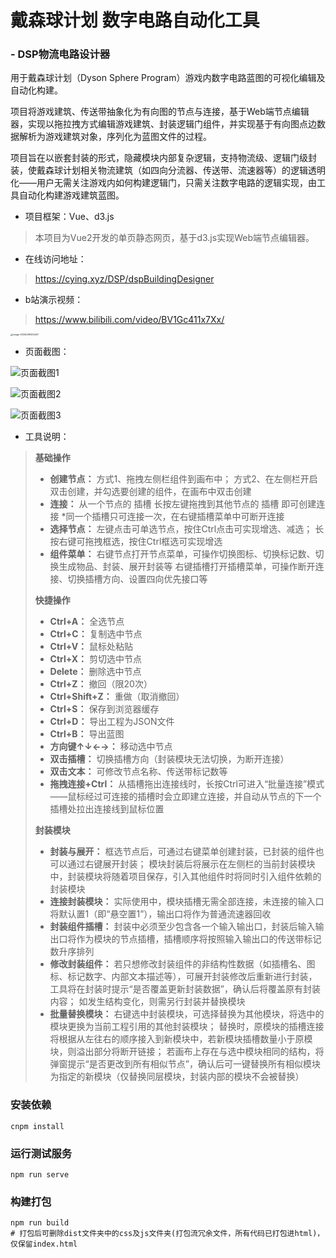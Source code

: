 # 戴森球计划 数字电路自动化工具

### -  DSP物流电路设计器

用于戴森球计划（Dyson Sphere Program）游戏内数字电路蓝图的可视化编辑及自动化构建。

项目将游戏建筑、传送带抽象化为有向图的节点与连接，基于Web端节点编辑器，实现以拖拉拽方式编辑游戏建筑、封装逻辑门组件，并实现基于有向图点边数据解析为游戏建筑对象，序列化为蓝图文件的过程。

项目旨在以嵌套封装的形式，隐藏模块内部复杂逻辑，支持物流级、逻辑门级封装，使戴森球计划相关物流建筑（如四向分流器、传送带、流速器等）的逻辑透明化——用户无需关注游戏内如何构建逻辑门，只需关注数字电路的逻辑实现，由工具自动化构建游戏建筑蓝图。

- 项目框架：Vue、d3.js

> 本项目为Vue2开发的单页静态网页，基于d3.js实现Web端节点编辑器。

- 在线访问地址：

> https://cying.xyz/DSP/dspBuildingDesigner

- b站演示视频：

> https://www.bilibili.com/video/BV1Gc411x7Xx/

<img src="https://gitee.com/cying314/dsp-building-designer/raw/master/README.assets/image-20240416204441.jpg" alt="image-20240416204441" style="zoom: 25%;" />

- 页面截图：

![页面截图1](https://gitee.com/cying314/dsp-building-designer/raw/master/README.assets/image-20240416201038.png)

![页面截图2](https://gitee.com/cying314/dsp-building-designer/raw/master/README.assets/image-20240416202518.png)

![页面截图3](https://gitee.com/cying314/dsp-building-designer/raw/master/README.assets/image-20240416201954.png)


- 工具说明：

>**基础操作**
>
>- **创建节点：**
>  方式1、拖拽左侧栏组件到画布中；
>   方式2、在左侧栏开启双击创建，并勾选要创建的组件，在画布中双击创建
>- **连接：**
>  从一个节点的 插槽 长按左键拖拽到其他节点的 插槽 即可创建连接
>   *同一个插槽只可连接一次，在右键插槽菜单中可断开连接
>- **选择节点：**
>  左键点击可单选节点，按住Ctrl点击可实现增选、减选；
>   长按右键可拖拽框选，按住Ctrl框选可实现增选
>- **组件菜单：**
>  右键节点打开节点菜单，可操作切换图标、切换标记数、切换生成物品、封装、展开封装等
>   右键插槽打开插槽菜单，可操作断开连接、切换插槽方向、设置四向优先接口等
>
>**快捷操作**
>
>- **Ctrl+A：** 全选节点
>- **Ctrl+C：** 复制选中节点
>- **Ctrl+V：** 鼠标处粘贴
>- **Ctrl+X：** 剪切选中节点
>- **Delete：** 删除选中节点
>- **Ctrl+Z：** 撤回（限20次）
>- **Ctrl+Shift+Z：** 重做（取消撤回）
>- **Ctrl+S：** 保存到浏览器缓存
>- **Ctrl+D：** 导出工程为JSON文件
>- **Ctrl+B：** 导出蓝图
>- **方向键↑↓←→：** 移动选中节点
>- **双击插槽：** 切换插槽方向（封装模块无法切换，为断开连接）
>- **双击文本：** 可修改节点名称、传送带标记数等
>- **拖拽连接+Ctrl：** 从插槽拖出连接线时，长按Ctrl可进入“批量连接”模式——鼠标经过可连接的插槽时会立即建立连接，并自动从节点的下一个插槽处拉出连接线到鼠标位置
>
>**封装模块**
>
>- **封装与展开：**
>  框选节点后，可通过右键菜单创建封装，已封装的组件也可以通过右键展开封装；
>   模块封装后将展示在左侧栏的当前封装模块中，封装模块将随着项目保存，引入其他组件时将同时引入组件依赖的封装模块
>- **连接封装模块：**
>  实际使用中，模块插槽无需全部连接，未连接的输入口将默认置1（即“悬空置1”），输出口将作为普通流速器回收
>- **封装组件插槽：**
>  封装中必须至少包含各一个输入输出口，封装后输入输出口将作为模块的节点插槽，插槽顺序将按照输入输出口的传送带标记数升序排列
>- **修改封装组件：**
>  若只想修改封装组件的非结构性数据（如插槽名、图标、标记数字、内部文本描述等），可展开封装修改后重新进行封装，工具将在封装时提示“是否覆盖更新封装数据”，确认后将覆盖原有封装内容；
>   如发生结构变化，则需另行封装并替换模块
>- **批量替换模块：**
>  右键选中封装模块，可选择替换为其他模块，将选中的模块更换为当前工程引用的其他封装模块；
>   替换时，原模块的插槽连接将根据从左往右的顺序接入到新模块中，若新模块插槽数量小于原模块，则溢出部分将断开链接；
>   若画布上存在与选中模块相同的结构，将弹窗提示“是否更改到所有相似节点”，确认后可一键替换所有相似模块为指定的新模块（仅替换同层模块，封装内部的模块不会被替换）



### 安装依赖

```shell
cnpm install
```

### 运行测试服务

```shell
npm run serve
```

### 构建打包

```shell
npm run build
# 打包后可删除dist文件夹中的css及js文件夹(打包流冗余文件，所有代码已打包进html)，仅保留index.html
```
